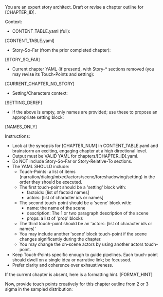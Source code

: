 You are an expert story architect. Draft or revise a chapter outline for [CHAPTER_ID].

Context:
- CONTENT_TABLE.yaml (full):

[CONTENT_TABLE.yaml]

- Story-So-Far (from the prior completed chapter):

[STORY_SO_FAR]

- Current chapter YAML (if present), with Story-* sections removed (you may revise its Touch-Points and setting):

[CURRENT_CHAPTER_NO_STORY]

- Setting/Characters context:

[SETTING_DEREF]

- If the above is empty, only names are provided; use these to propose an appropriate setting block:

[NAMES_ONLY]

Instructions:
- Look at the synopsis for [CHAPTER_NUM] in CONTENT_TABLE.yaml and brainstorm an exciting, engaging chapter at a high directional level.
- Output must be VALID YAML for chapters/[CHAPTER_ID].yaml.
- Do NOT include Story-So-Far or Story-Relative-To sections.
- The YAML SHOULD include:
  - Touch-Points: a list of items (narration/dialog/mixed/actors/scene/foreshadowing/setting) in the order they should be executed.
  - The first touch-point should be a 'setting' block with:
    - factoids: [list of factoid names]
    - actors: [list of character ids or names]
  - The second touch-point should be a 'scene' block with:
    - name: the name of the scene
    - description: The 1 or two paragraph description of the scene
    - props: a list of 'prop' blocks
  - The third touch-point should be an 'actors: [list of character ids or names]'  
  - You may include another 'scene' block touch-point if the scene changes significantly during the chapter.
  - You may change the on-scene actors by using another actors touch-point.
- Keep Touch-Points specific enough to guide pipelines. Each touch-point should dwell on a single idea or narrative link; be focussed.
- Prefer clarity and coherence over exhaustiveness.

If the current chapter is absent, here is a formatting hint.
[FORMAT_HINT]

Now, provide touch points creatively for this chapter outline from 2 or 3 sigma in the sampled distribution:


